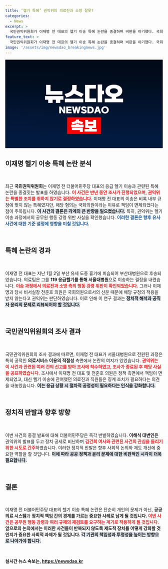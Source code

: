 ```yaml
---
title: ‘헬기 특혜’ 권익위의 의료진과 소방 잘못?
categories:
  - News
excerpt: >
  국민권익위원회가 이재명 전 대표의 헬기 이송 특혜 논란을 종결하며 비판을 야기했다. 국회의원에겐 행동 강령이 적용되지 않는다며 책임 없음 판결, 여당 반발. 특혜 여부는 인정했지만 조치 없음! 클릭하여 자세히 알아보세요!
feature_text: >
  국민권익위원회가 이재명 전 대표의 헬기 이송 특혜 논란을 종결하며 비판을 야기했다. 국회의원에겐 행동 강령이 적용되지 않는다며 책임 없음 판결, 여당 반발. 특혜 여부는 인정했지만 조치 없음! 클릭하여 자세히 알아보세요!
image: '/assets/img/newsdao_breakingnews.jpg'
---
```


<p><img src="/assets/img/newsdao_breakingnews.jpg" alt="ranknews 속보" /></p>

<h2 data-ke-size="size26">이재명 헬기 이송 특혜 논란 분석</h2>

<p data-ke-size="size16">&nbsp;</p>

<p data-ke-size="size16">최근 <b>국민권익위원회</b>는 이재명 전 더불어민주당 대표의 응급 헬기 이송과 관련된 특혜 논란을 종결짓는 발표를 하였습니다. <b><span style="color: #ee2323;">이 사건은 반년 동안 조사가 진행되었으며, 권익위는 특별한 조치를 취하지 않기로 결정하였습니다.</span></b> 이재명 전 대표의 이송은 비록 내부 규정에 맞지 않는 특혜였지만, 해당 혐의는 국회의원이라는 이유로 책임이 면제되었다는 점이 주목됩니다. <b><span style="background-color: #21538527;">이 사건의 결론은 각계의 큰 반향을 일으켰습니다.</span></b> 특히, 권익위는 헬기 이송 과정에서의 공무원 행동 강령 위반 사실을 확인했습니다. <b><span style="color: #1a5490;">이러한 결론은 향후 유사 사건에 대한 기준 설정에 영향을 미칠 것입니다.</span></b></p>

<p data-ke-size="size16">&nbsp;</p>

<h2 data-ke-size="size26">특혜 논란의 경과</h2>

<p data-ke-size="size16">&nbsp;</p>

<p data-ke-size="size16">이재명 전 대표는 지난 1월 2일 부산 유세 도중 흉기에 피습되어 부산대병원으로 후송되었습니다. 의료팀은 그를 <b>119 응급헬기를 통해 서울대병원</b>으로 이송하는 결정을 내렸습니다. <b><span style="color: #ee2323;">이송 과정에서 의료진과 소방 측의 행동 강령 위반이 확인되었습니다.</span></b> 그러나 이재명과 당시 비서실장 천준호 의원은 국회의원으로서의 신분 때문에 해당 규정의 적용을 받지 않는다고 권익위는 판단하였습니다. 이로 인해 이 연구 결과는 <b><span style="background-color: #21538527;">정치적 해석과 공직자 윤리의 문제로 리뷰되어야 할 것입니다.</span></b></p>

<p data-ke-size="size16">&nbsp;</p>

<h2 data-ke-size="size26">국민권익위원회의 조사 결과</h2>

<p data-ke-size="size16">&nbsp;</p>

<p data-ke-size="size16">국민권익위원회의 조사 결과에 따르면, 이재명 전 대표가 서울대병원으로 전원된 과정은 특히 공적인 <b>의료서비스 이용의 적절성</b> 측면에서 논란의 여지가 있었습니다. <b><span style="color: #ee2323;">권익위는 이 사건과 관련된 여러 건의 신고를 받아 조사에 착수하였고, 조사가 종료된 후 해당 사실을 공표하였습니다.</span></b> 조사에서 이재명 전 대표 및 천준호 의원은 정책 측면에서 책임이 면제되었고, 대신 헬기 이송에 관여했던 의료진과 직원들은 징계 조치가 필요하다는 의견을 내놓았습니다. <b><span style="background-color: #21538527;">이는 응급 상황 시 절차적 공정성이 필요하다는 인식을 강화합니다.</span></b></p>

<p data-ke-size="size16">&nbsp;</p>

<h2 data-ke-size="size26">정치적 반발과 향후 방향</h2>

<p data-ke-size="size16">&nbsp;</p>

<p data-ke-size="size16">이번 사건의 종결 발표에 대해 더불어민주당은 즉각 반발하였습니다. <b>이해식 대변인은</b> 권익위의 발표를 두고 정치 공세로 비난하며 <b><span style="color: #ee2323;">김건희 여사와 관련된 사건의 관심을 돌리기 위한 시도로 간주</span></b>하였습니다. 이러한 정치적 반발은 향후 사회적 논의와 제도 개선에 중요한 역할을 할 것입니다. <b><span style="background-color: #21538527;">이에 따라 공공 정책과 윤리 문제에 대한 비판적인 시각이 더욱 필요합니다.</span></b></p>

<p data-ke-size="size16">&nbsp;</p>

<h2 data-ke-size="size26">결론</h2>

<p data-ke-size="size16">&nbsp;</p>

<p data-ke-size="size16">이재명 전 더불어민주당 대표의 헬기 이송 특혜 논란은 단순히 개인의 문제가 아닌, <b>공공의료 시스템</b>과 <b>정치적 책임 간의 경계를 가르는 중요한 사례로 남게 될 것입니다. <b><span style="color: #ee2323;">이번 사건은 공무원 행동 강령과 여러 규제의 재검토를 요구하는 계기로 작용하게 될 것입니다.</span></b> 앞으로의 논의에서는 이러한 사건들이 반복되지 않도록 제도적 장치를 어떻게 강화할 것인지가 중요한 사회적 과제가 될 것입니다. <b><span style="background-color: #21538527;">각 기관의 책임성과 투명성을 높이는 방향으로 나아가야 합니다.</span></b></p>

<p data-ke-size="size16">&nbsp;</p>
실시간 뉴스 속보는, <a href="https://newsdao.kr" rel="dofollow">https://newsdao.kr</a>


